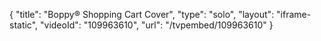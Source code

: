 {
    "title": "Boppy&reg; Shopping Cart Cover",
    "type": "solo",
    "layout": "iframe-static",
    "videoId": "109963610",
    "url": "\/tvpembed\/109963610"
}